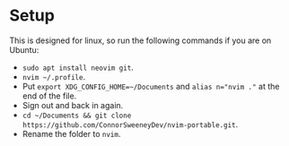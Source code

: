 # Setup
This is designed for linux, so run the following commands if you are on Ubuntu:
- `sudo apt install neovim git`.
- `nvim ~/.profile`.
- Put `export XDG_CONFIG_HOME=~/Documents` and `alias n="nvim ."` at the end of the file.
- Sign out and back in again.
- `cd ~/Documents && git clone https://github.com/ConnorSweeneyDev/nvim-portable.git`.
- Rename the folder to `nvim`.
